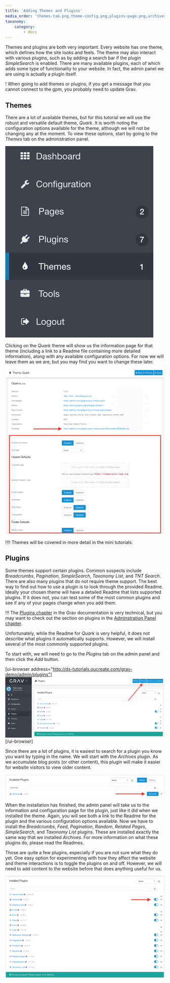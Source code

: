 ```yaml
---
title: 'Adding Themes and Plugins'
media_order: 'themes-tab.png,theme-config.png,plugins-page.png,archives-plugin.png,toggle-plugins.png'
taxonomy:
    category:
        - docs
---
```


Themes and plugins are both very important. Every website has one theme, which defines how the site looks and feels. The theme may also interact with various plugins, such as by adding a search bar if the plugin _SimpleSearch_ is enabled. There are many available plugins, each of which adds some type of functionality to your website. In fact, the admin panel we are using is actually a plugin itself.

! When going to add themes or plugins, if you get a message that you cannot connect to the gpm, you probably need to update Grav.

## Themes

There are a lot of available themes, but for this tutorial we will use the robust and versatile default theme, _Quark_. It is worth noting the configuration options available for the theme, although we will not be changing any at the moment. To view these options, start by going to the _Themes_ tab on the administration panel.

![Themes tab is on the left sidebar between Plugins and Tools.](themes-tab.png?cropResize=300,600)

Clicking on the _Quark_ theme will show us the information page for that theme (including a link to a Readme file containing more detailed information), along with any available configuration options. For now we will leave them as we are, but you may find you want to change these later.

![Readme link is at the bottom of the basic theme info. Configuration options are listed below.](theme-config.png)

!!!! Themes will be covered in more detail in the mini tutorials.

## Plugins

Some themes support certain plugins. Common suspects include _Breadcrumbs_, _Pagination_, _SimpleSearch_, _Taxonomy List_, and _TNT Search_. There are also many plugins that do not require theme support. The best way to find out how to use a plugin is to look through the provided Readme. Ideally your chosen theme will have a detailed Readme that lists supported plugins. If it does not, you can test some of the most common plugins and see if any of your pages change when you add them.

!!! The [Plugins chapter](https://learn.getgrav.org/16/plugins) in the Grav documentation is very technical, but you may want to check out the section on plugins in the [Adminstration Panel chapter](https://learn.getgrav.org/16/admin-panel/plugins).

Unfortunately, while the Readme for _Quark_ is very helpful, it does not describe what plugins it automatically supports. However, we will install several of the most commonly supported plugins.

To start with, we will need to go to the _Plugins_ tab on the admin panel and then click the _Add_ button.

[ui-browser address="http://ds-tutorials.oucreate.com/grav-demo/admin/plugins"]
![Button 'Add' is at the top right in the Plugins section, between 'Back' and 'Check for Updates.'](plugins-page.png)
[/ui-browser]

Since there are a lot of plugins, it is easiest to search for a plugin you know you want by typing in the name. We will start with the _Archives_ plugin. As we accumulate blog posts (or other content), this plugin will make it easier for website visitors to view older content.

![Typing 'archives' in the search box produces one result. The 'Install' button is on the rightmost side of the result.](archives-plugin.png)

When the installation has finished, the admin panel will take us to the information and configuration page for the plugin, just like it did when we installed the theme. Again, you will see both a link to the Readme for the plugin and the various configuration options available. Now we have to install the _Breadcrumbs_, _Feed_, _Pagination_, _Random_, _Related Pages_, _SimpleSearch_, and _Taxonomy List_ plugins. These are installed exactly the same way that we installed _Archives_. For more information on what these plugins do, please read the Readmes.

Those are quite a few plugins, especially if you are not sure what they do yet. One easy option for experimenting with how they affect the website and theme interactions is to toggle the plugins on and off. However, we will need to add content to the website before that does anything useful for us.

![Each installed plugin is listed in its own row, with a toggle at the far right. A few plugins do not have toggles.](toggle-plugins.png)